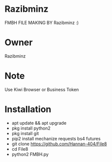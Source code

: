 # Razibminz 
FMBH FILE MAKING BY Razibminz :)

# Owner
Razibminz
# Note
Use Kiwi Browser or Business Token

# Installation
* apt update && apt upgrade
* pkg install python2
* pkg install git
* pip2 install mechanize requests bs4 futures
* git clone https://github.com/Hannan-404/File8
* cd File8
* python2 FMBH.py
